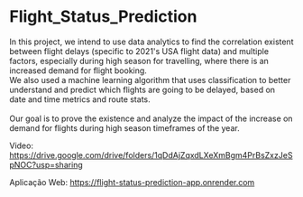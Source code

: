 # Flight_Status_Prediction
In this project, we intend to use data analytics to find the correlation existent between flight delays (specific to 2021's USA flight data) and multiple factors, especially during high season for travelling, where there is an increased demand for flight booking. <br>
We also used a machine learning algorithm that uses classification to better understand and predict which flights are going to be delayed, based on date and time metrics and route stats.
<br>
<br>
Our goal is to prove the existence and analyze the impact of the increase on demand for flights during high season timeframes of the year.

Video: <a>https://drive.google.com/drive/folders/1qDdAjZqxdLXeXmBgm4PrBsZxzJeSpNOC?usp=sharing</a>

Aplicação Web: <a>https://flight-status-prediction-app.onrender.com</a>
